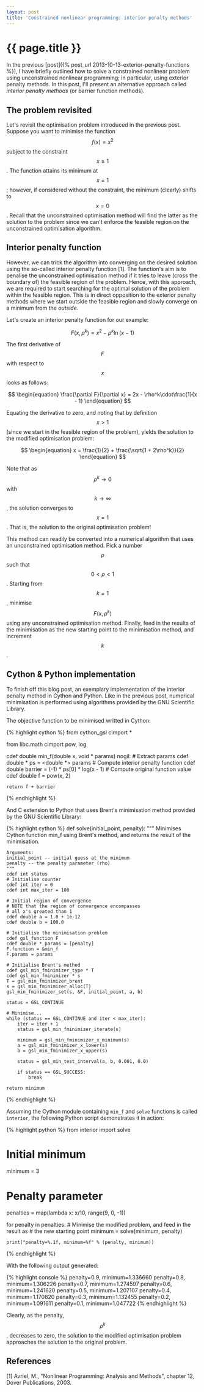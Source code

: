 ```yaml
---
layout: post
title: 'Constrained nonlinear programming: interior penalty methods'
---
```


# {{ page.title }}

In the previous [post]({% post_url 2013-10-13-exterior-penalty-functions %}), I have briefly outlined how to solve a constrained nonlinear problem using unconstrained nonlinear programming; in particular, using exterior penalty methods. In this post, I'll present an alternative approach called *interior penalty methods* (or barrier function methods).

## The problem revisited

Let's revisit the optimisation problem introduced in the previous post. Suppose you want to minimise the function $$f(x) = x^2$$ subject to the constraint $$x \geq 1$$. The function attains its minimum at $$x = 1$$; however, if considered without the constraint, the minimum (clearly) shifts to $$x = 0$$. Recall that the unconstrained optimisation method will find the latter as the solution to the problem since we can't enforce the feasible region on the unconstrained optimisation algorithm.

## Interior penalty function

However, we can trick the algorithm into converging on the desired solution using the so-called interior penalty function [1]. The function's aim is to penalise the unconstrained optimisation method if it tries to leave (cross the boundary of) the feasible region of the problem. Hence, with this approach, we are required to start searching for the optimal solution of the problem within the feasible region. This is in direct opposition to the exterior penalty methods where we start outside the feasible region and slowly converge on a minimum from the *outside*.

Let's create an interior penalty function for our example:

$$
\begin{equation}
F(x,\rho^k) = x^2 - \rho^k\ln(x-1)
\end{equation}
$$

The first derivative of $$F$$ with respect to $$x$$ looks as follows:

$$
\begin{equation}
\frac{\partial F}{\partial x} = 2x - \rho^k\cdot\frac{1}{x - 1}
\end{equation}
$$

Equating the derivative to zero, and noting that by definition $$x > 1$$ (since we start in the feasible region of the problem), yields the solution to the modified optimisation problem:

$$
\begin{equation}
x = \frac{1}{2} + \frac{\sqrt{1 + 2\rho^k}}{2}
\end{equation}
$$

Note that as $$\rho^k \rightarrow 0$$ with $$k\rightarrow\infty$$, the solution converges to $$x = 1$$. That is, the solution to the original optimisation problem!

This method can readily be converted into a numerical algorithm that uses an unconstrained optimisation method. Pick a number $$\rho$$ such that $$0 < \rho < 1$$. Starting from $$k = 1$$, minimise $$F(x, \rho^k)$$ using any unconstrained optimisation method. Finally, feed in the results of the minimisation as the new starting point to the minimisation method, and increment $$k$$.

## Cython & Python implementation

To finish off this blog post, an exemplary implementation of the interior penalty method in Cython and Python. Like in the previous post, numerical minimisation is performed using algorithms provided by the GNU Scientific Library.

The objective function to be minimised writted in Cython:

{% highlight cython %}
from cython_gsl cimport *

from libc.math cimport pow, log

cdef double min_f(double x, void * params) nogil:
    # Extract params
    cdef double * ps = <double *> params
    # Compute interior penalty function
    cdef double barrier = (-1) * ps[0] * log(x - 1)
    # Compute original function value
    cdef double f = pow(x, 2)

    return f + barrier
{% endhighlight %}

And C extension to Python that uses Brent's minimisation method provided by the GNU Scientific Library:

{% highlight cython %}
def solve(initial_point, penalty):
    """
    Minimises Cython function min_f using Brent's method, and
    returns the result of the minimisation.

    Arguments:
    initial_point -- initial guess at the minimum
    penalty -- the penalty parameter (rho)
    """
    cdef int status
    # Initialise counter
    cdef int iter = 0
    cdef int max_iter = 100

    # Initial region of convergence
    # NOTE that the region of convergence encompasses
    # all x's greated than 1
    cdef double a = 1.0 + 1e-12
    cdef double b = 100.0

    # Initialise the minimisation problem
    cdef gsl_function F
    cdef double * params = [penalty]
    F.function = &min_f
    F.params = params

    # Initialise Brent's method
    cdef gsl_min_fminimizer_type * T
    cdef gsl_min_fminimizer * s
    T = gsl_min_fminimizer_brent
    s = gsl_min_fminimizer_alloc(T)
    gsl_min_fminimizer_set(s, &F, initial_point, a, b)

    status = GSL_CONTINUE

    # Minimise...
    while (status == GSL_CONTINUE and iter < max_iter):
        iter = iter + 1
        status = gsl_min_fminimizer_iterate(s)

        minimum = gsl_min_fminimizer_x_minimum(s)
        a = gsl_min_fminimizer_x_lower(s)
        b = gsl_min_fminimizer_x_upper(s)

        status = gsl_min_test_interval(a, b, 0.001, 0.0)

        if status == GSL_SUCCESS:
            break

    return minimum
{% endhighlight %}

Assuming the Cython module containing `min_f` and `solve` functions is called `interior`, the following Python script demonstrates it in action:

{% highlight python %}
from interior import solve

# Initial minimum
minimum = 3

# Penalty parameter
penalties = map(lambda x: x/10, range(9, 0, -1))

for penalty in penalties:
    # Minimise the modified problem, and feed in the result as
    # the new starting point
    minimum = solve(minimum, penalty)
    
    print("penalty=%.1f, minimum=%f" % (penalty, minimum))
{% endhighlight %}

With the following output generated:

{% highlight console %}
penalty=0.9, minimum=1.336660
penalty=0.8, minimum=1.306226
penalty=0.7, minimum=1.274597
penalty=0.6, minimum=1.241620
penalty=0.5, minimum=1.207107
penalty=0.4, minimum=1.170820
penalty=0.3, minimum=1.132455
penalty=0.2, minimum=1.091611
penalty=0.1, minimum=1.047722
{% endhighlight %}

Clearly, as the penalty, $$\rho^k$$, decreases to zero, the solution to the modified optimisation problem approaches the solution to the original problem.

## References

[1] Avriel, M., "Nonlinear Programming: Analysis and Methods", chapter 12, Dover Publications, 2003.

